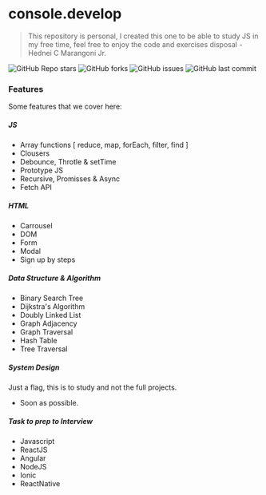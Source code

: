 # console.develop

> This repository is personal, I created this one to be able to study JS in my free time, feel free to enjoy the code and exercises disposal - Hednei C Marangoni Jr.

![GitHub Repo stars](https://img.shields.io/github/stars/marangonijunior/console.develop?style=social) ![GitHub forks](https://img.shields.io/github/forks/marangonijunior/console.develop?style=social) ![GitHub issues](https://img.shields.io/github/issues/marangonijunior/console.develop) ![GitHub last commit](https://img.shields.io/github/last-commit/marangonijunior/console.develop)

### Features

Some features that we cover here:

##### JS

- Array functions [ reduce, map, forEach, filter, find ]
- Clousers
- Debounce, Throtle & setTime
- Prototype JS
- Recursive, Promisses & Async
- Fetch API

##### HTML

- Carrousel
- DOM
- Form
- Modal
- Sign up by steps

##### Data Structure & Algorithm

- Binary Search Tree
- Dijkstra's Algorithm
- Doubly Linked List
- Graph Adjacency
- Graph Traversal
- Hash Table
- Tree Traversal

##### System Design

Just a flag, this is to study and not the full projects.

- Soon as possible.

##### Task to prep to Interview

- Javascript
- ReactJS
- Angular
- NodeJS
- Ionic
- ReactNative
